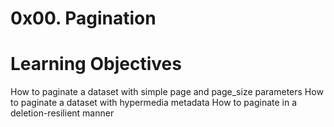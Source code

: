 # 0x00. Pagination

# Learning Objectives
How to paginate a dataset with simple page and page_size parameters
How to paginate a dataset with hypermedia metadata
How to paginate in a deletion-resilient manner
